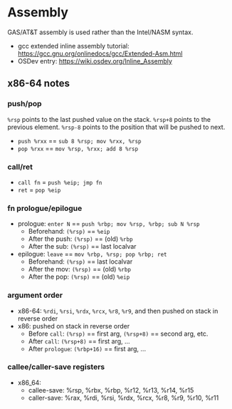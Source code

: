 # Assembly
GAS/AT&T assembly is used rather than the Intel/NASM syntax.

- gcc extended inline assembly tutorial: https://gcc.gnu.org/onlinedocs/gcc/Extended-Asm.html
- OSDev entry: https://wiki.osdev.org/Inline_Assembly

## x86-64 notes

### push/pop
`%rsp` points to the last pushed value on the stack. `%rsp+8` points to the previous element. `%rsp-8` points to the position that will be pushed to next.
- `push %rxx` == `sub 8 %rsp; mov %rxx, %rsp`
- `pop %rxx` == `mov %rsp, %rxx; add 8 %rsp`

### call/ret
- `call fn` = `push %eip; jmp fn`
- `ret` = `pop %eip`

### fn prologue/epilogue
- prologue: `enter N` == `push %rbp; mov %rsp, %rbp; sub N %rsp`
  - Beforehand: `(%rsp)` == `%eip`
  - After the push: `(%rsp)` == (old) `%rbp`
  - After the sub: `(%rsp)` == last localvar
- epilogue: `leave` == `mov %rbp, %rsp; pop %rbp; ret`
  - Beforehand: `(%rsp)` == last localvar
  - After the mov: `(%rsp)` == (old) `%rbp`
  - After the pop: `(%rsp)` == (old) `%eip`

### argument order
- x86-64: `%rdi`, `%rsi`, `%rdx`, `%rcx`, `%r8`, `%r9`, and then pushed on stack in reverse order
- x86: pushed on stack in reverse order
  - Before `call`: `(%rsp)` == first arg, `(%rsp+8)` == second arg, etc.
  - After `call`: `(%rsp+8)` == first arg, ...
  - After `prologue`: `(%rbp+16)` == first arg, ...

### callee/caller-save registers
- x86_64:
  - callee-save: %rsp, %rbx, %rbp, %r12, %r13, %r14, %r15
  - caller-save: %rax, %rdi, %rsi, %rdx, %rcx, %r8, %r9, %r10, %r11
